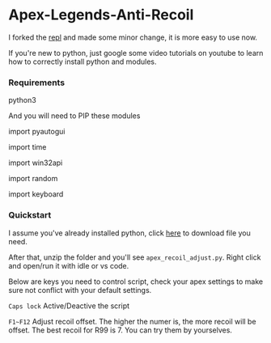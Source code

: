 # Apex-Legends-Anti-Recoil
I forked the [repl](https://github.com/GoogleBhrome/Apex-Legends-Anti-Recoil) and made some minor change, it is more easy to use now.

If you're new to python, just google some video tutorials on youtube to learn how to correctly install python and modules.

### Requirements
python3

And you will need to PIP these modules

import pyautogui

import time

import win32api

import random

import keyboard

### Quickstart

I assume you've already installed python, click [here](https://github.com/Xeift/Apex-Legends-Anti-Recoil/archive/refs/heads/master.zip) to download file you need.

After that, unzip the folder and you'll see `apex_recoil_adjust.py`. Right click and open/run it with idle or vs code.


Below are keys you need to control script, check your apex settings to make sure not conflict with your default settings.

`Caps lock` Active/Deactive the script

`F1~F12` Adjust recoil offset. The higher the numer is, the more recoil will be offset. The best recoil for R99 is 7. You can try them by yourselves.
